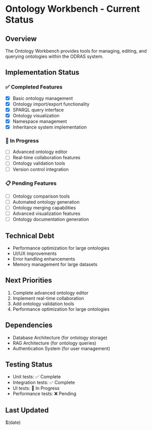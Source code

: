 # Ontology Workbench - Current Status

## Overview
The Ontology Workbench provides tools for managing, editing, and querying ontologies within the ODRAS system.

## Implementation Status

### ✅ Completed Features
- [x] Basic ontology management
- [x] Ontology import/export functionality
- [x] SPARQL query interface
- [x] Ontology visualization
- [x] Namespace management
- [x] Inheritance system implementation

### 🚧 In Progress
- [ ] Advanced ontology editor
- [ ] Real-time collaboration features
- [ ] Ontology validation tools
- [ ] Version control integration

### 📋 Pending Features
- [ ] Ontology comparison tools
- [ ] Automated ontology generation
- [ ] Ontology merging capabilities
- [ ] Advanced visualization features
- [ ] Ontology documentation generation

## Technical Debt
- Performance optimization for large ontologies
- UI/UX improvements
- Error handling enhancements
- Memory management for large datasets

## Next Priorities
1. Complete advanced ontology editor
2. Implement real-time collaboration
3. Add ontology validation tools
4. Performance optimization for large ontologies

## Dependencies
- Database Architecture (for ontology storage)
- RAG Architecture (for ontology queries)
- Authentication System (for user management)

## Testing Status
- Unit tests: ✅ Complete
- Integration tests: ✅ Complete
- UI tests: 🚧 In Progress
- Performance tests: ❌ Pending

## Last Updated
$(date)